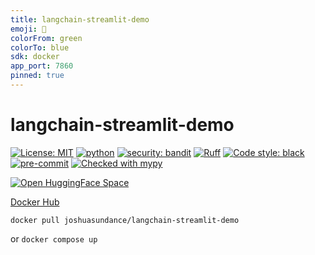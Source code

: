 ```yaml
---
title: langchain-streamlit-demo
emoji: 🦜
colorFrom: green
colorTo: blue
sdk: docker
app_port: 7860
pinned: true
---
```


# langchain-streamlit-demo

[![License: MIT](https://img.shields.io/badge/License-MIT-yellow.svg)](https://opensource.org/licenses/MIT)
[![python](https://img.shields.io/badge/Python-3.11-3776AB.svg?style=flat&logo=python&logoColor=white)](https://www.python.org)
[![security: bandit](https://img.shields.io/badge/security-bandit-yellow.svg)](https://github.com/PyCQA/bandit)
[![Ruff](https://img.shields.io/endpoint?url=https://raw.githubusercontent.com/charliermarsh/ruff/main/assets/badge/v1.json)](https://github.com/charliermarsh/ruff)
[![Code style: black](https://img.shields.io/badge/code%20style-black-000000.svg)](https://github.com/psf/black)
[![pre-commit](https://img.shields.io/badge/pre--commit-enabled-brightgreen?logo=pre-commit&logoColor=white)](https://github.com/pre-commit/pre-commit)
[![Checked with mypy](http://www.mypy-lang.org/static/mypy_badge.svg)](http://mypy-lang.org/)


[![Open HuggingFace Space](https://huggingface.co/datasets/huggingface/badges/raw/main/open-in-hf-spaces-xl.svg)](https://huggingface.co/spaces/joshuasundance/langchain-streamlit-demo)

[Docker Hub](https://hub.docker.com/r/joshuasundance/langchain-streamlit-demo)

`docker pull joshuasundance/langchain-streamlit-demo`

or `docker compose up`

